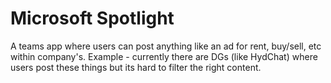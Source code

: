 # Microsoft Spotlight #

A teams app where users can post anything like an ad for rent, buy/sell, etc within company's. Example - currently there are DGs (like HydChat) where users post these things but its hard to filter the right content.
